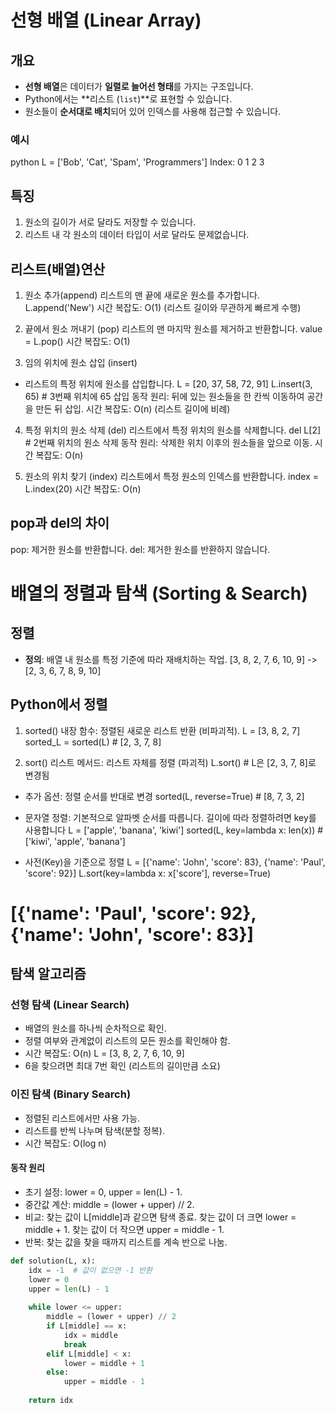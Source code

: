 # 선형 배열 (Linear Array)

## 개요
- **선형 배열**은 데이터가 **일렬로 늘어선 형태**를 가지는 구조입니다.
- Python에서는 **리스트 (`list`)**로 표현할 수 있습니다.
- 원소들이 **순서대로 배치**되어 있어 인덱스를 사용해 접근할 수 있습니다.

### 예시
python
L = ['Bob', 'Cat', 'Spam', 'Programmers']
Index:   0      1      2         3

## 특징
1. 원소의 길이가 서로 달라도 저장할 수 있습니다.
2. 리스트 내 각 원소의 데이터 타입이 서로 달라도 문제없습니다.

## 리스트(배열)연산
1. 원소 추가(append)
리스트의 맨 끝에 새로운 원소를 추가합니다.
L.append('New')
시간 복잡도: O(1) (리스트 길이와 무관하게 빠르게 수행)

2. 끝에서 원소 꺼내기 (pop) 
리스트의 맨 마지막 원소를 제거하고 반환합니다.
value = L.pop()
시간 복잡도: O(1)

3. 임의 위치에 원소 삽입 (insert)
- 리스트의 특정 위치에 원소를 삽입합니다.
L = [20, 37, 58, 72, 91]
L.insert(3, 65)  # 3번째 위치에 65 삽입
동작 원리: 뒤에 있는 원소들을 한 칸씩 이동하여 공간을 만든 뒤 삽입.
시간 복잡도: O(n) (리스트 길이에 비례)

4. 특정 위치의 원소 삭제 (del)
리스트에서 특정 위치의 원소를 삭제합니다.
del L[2]  # 2번째 위치의 원소 삭제
동작 원리: 삭제한 위치 이후의 원소들을 앞으로 이동.
시간 복잡도: O(n)

5. 원소의 위치 찾기 (index)
리스트에서 특정 원소의 인덱스를 반환합니다.
index = L.index(20)
시간 복잡도: O(n)

## pop과 del의 차이
pop: 제거한 원소를 반환합니다.
del: 제거한 원소를 반환하지 않습니다.

# 배열의 정렬과 탐색 (Sorting & Search)

## 정렬 
- **정의**: 배열 내 원소를 특정 기준에 따라 재배치하는 작업.
[3, 8, 2, 7, 6, 10, 9] -> [2, 3, 6, 7, 8, 9, 10]

## Python에서 정렬
1. sorted() 내장 함수: 정렬된 새로운 리스트 반환 (비파괴적).
L = [3, 8, 2, 7]
sorted_L = sorted(L)  # [2, 3, 7, 8]

2. sort() 리스트 메서드: 리스트 자체를 정렬 (파괴적)
L.sort()  # L은 [2, 3, 7, 8]로 변경됨

- 추가 옵션: 정렬 순서를 반대로 변경
sorted(L, reverse=True)  # [8, 7, 3, 2]

- 문자열 정렬: 기본적으로 알파벳 순서를 따릅니다. 길이에 따라 정렬하려면 key를 사용합니다
L = ['apple', 'banana', 'kiwi']
sorted(L, key=lambda x: len(x))  # ['kiwi', 'apple', 'banana']

- 사전(Key)을 기준으로 정렬
L = [{'name': 'John', 'score': 83}, {'name': 'Paul', 'score': 92}]
L.sort(key=lambda x: x['score'], reverse=True)
# [{'name': 'Paul', 'score': 92}, {'name': 'John', 'score': 83}]


## 탐색 알고리즘
### 선형 탐색 (Linear Search)
- 배열의 원소를 하나씩 순차적으로 확인.
- 정렬 여부와 관계없이 리스트의 모든 원소를 확인해야 함.
- 시간 복잡도: O(n)
L = [3, 8, 2, 7, 6, 10, 9]
- 6을 찾으려면 최대 7번 확인 (리스트의 길이만큼 소요)

### 이진 탐색 (Binary Search)
- 정렬된 리스트에서만 사용 가능.
- 리스트를 반씩 나누며 탐색(분할 정복).
- 시간 복잡도: O(log n)

#### 동작 원리
- 초기 설정: lower = 0, upper = len(L) - 1.
- 중간값 계산: middle = (lower + upper) // 2.
- 비교:
        찾는 값이 L[middle]과 같으면 탐색 종료.
        찾는 값이 더 크면 lower = middle + 1.
        찾는 값이 더 작으면 upper = middle - 1.
- 반복: 찾는 값을 찾을 때까지 리스트를 계속 반으로 나눔.

```python
def solution(L, x):
    idx = -1  # 값이 없으면 -1 반환
    lower = 0
    upper = len(L) - 1
    
    while lower <= upper:
        middle = (lower + upper) // 2
        if L[middle] == x:
            idx = middle
            break
        elif L[middle] < x:
            lower = middle + 1
        else:
            upper = middle - 1
    
    return idx
```
